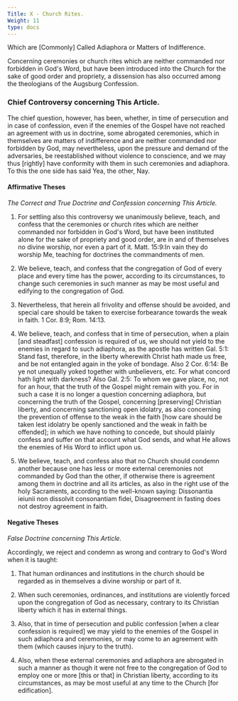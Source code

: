 ```yaml
---
Title: X - Church Rites.
Weight: 11
type: docs
---
```


<span class="text-2xl">Which are [Commonly] Called Adiaphora or Matters of Indifference.</span>

Concerning ceremonies or church rites which are neither commanded nor forbidden in God's Word, but have been introduced into the Church for the sake of good order and propriety, a dissension has also occurred among the theologians of the Augsburg Confession.

### Chief Controversy concerning This Article.

The chief question, however, has been, whether, in time of persecution and in case of confession, even if the enemies of the Gospel have not reached an agreement with us in doctrine, some abrogated ceremonies, which in themselves are matters of indifference and are neither commanded nor forbidden by God, may nevertheless, upon the pressure and demand of the adversaries, be reestablished without violence to conscience, and we may thus [rightly] have conformity with them in such ceremonies and adiaphora. To this the one side has said Yea, the other, Nay.

#### Affirmative Theses

<span class="text-xl">*The Correct and True Doctrine and Confession concerning This Article.*</span>

1. For settling also this controversy we unanimously believe, teach, and confess that the ceremonies or church rites which are neither commanded nor forbidden in God's Word, but have been instituted alone for the sake of propriety and good order, are in and of themselves no divine worship, nor even a part of it. Matt. 15:9:In vain they do worship Me, teaching for doctrines the commandments of men.

2. We believe, teach, and confess that the congregation of God of every place and every time has the power, according to its circumstances, to change such ceremonies in such manner as may be most useful and edifying to the congregation of God.

3. Nevertheless, that herein all frivolity and offense should be avoided, and special care should be taken to exercise forbearance towards the weak in faith. 1 Cor. 8:9; Rom. 14:13.

4. We believe, teach, and confess that in time of persecution, when a plain [and steadfast] confession is required of us, we should not yield to the enemies in regard to such adiaphora, as the apostle has written Gal. 5:1: Stand fast, therefore, in the liberty wherewith Christ hath made us free, and be not entangled again in the yoke of bondage. Also 2 Cor. 6:14: Be ye not unequally yoked together with unbelievers, etc. For what concord hath light with darkness? Also Gal. 2:5: To whom we gave place, no, not for an hour, that the truth of the Gospel might remain with you. For in such a case it is no longer a question concerning adiaphora, but concerning the truth of the Gospel, concerning [preserving] Christian liberty, and concerning sanctioning open idolatry, as also concerning the prevention of offense to the weak in the faith [how care should be taken lest idolatry be openly sanctioned and the weak in faith be offended]; in which we have nothing to concede, but should plainly confess and suffer on that account what God sends, and what He allows the enemies of His Word to inflict upon us.

5. We believe, teach, and confess also that no Church should condemn another because one has less or more external ceremonies not commanded by God than the other, if otherwise there is agreement among them in doctrine and all its articles, as also in the right use of the holy Sacraments, according to the well-known saying: Dissonantia ieiunii non dissolvit consonantiam fidei, Disagreement in fasting does not destroy agreement in faith.

#### Negative Theses

<span class="text-xl">*False Doctrine concerning This Article.*</span>

Accordingly, we reject and condemn as wrong and contrary to God's Word when it is taught:

1. That human ordinances and institutions in the church should be regarded as in themselves a divine worship or part of it.

2. When such ceremonies, ordinances, and institutions are violently forced upon the congregation of God as necessary, contrary to its Christian liberty which it has in external things.

3. Also, that in time of persecution and public confession [when a clear confession is required] we may yield to the enemies of the Gospel in such adiaphora and ceremonies, or may come to an agreement with them (which causes injury to the truth).

4. Also, when these external ceremonies and adiaphora are abrogated in such a manner as though it were not free to the congregation of God to employ one or more [this or that] in Christian liberty, according to its circumstances, as may be most useful at any time to the Church [for edification].